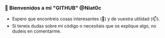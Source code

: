 ### 👋 Bienvenidos a mi "GITHUB" @Niat0c 

- Espero que encontreis cosas interesantes (👀) y de vuestra utilidad (📫).
- Si teneis dudas sobre mi código o necesitais que os explique algo, no dudeis en comentarme.

<!---
Niat0c/Niat0c is a ✨ special ✨ repository because its `README.md` (this file) appears on your GitHub profile.
You can click the Preview link to take a look at your changes.
--->
